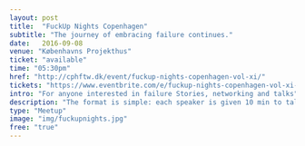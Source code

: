 ```yaml
---
layout: post
title:  "FuckUp Nights Copenhagen"
subtitle: "The journey of embracing failure continues."
date:   2016-09-08
venue: "Københavns Projekthus"
ticket: "available"
time: "05:30pm"
href: "http://cphftw.dk/event/fuckup-nights-copenhagen-vol-xi/"
tickets: "https://www.eventbrite.com/e/fuckup-nights-copenhagen-vol-xi-tickets-27309430241"
intro: "For anyone interested in failure Stories, networking and talks"
description: "The format is simple: each speaker is given 10 min to talk about their failure, followed by a short Q&A session with the audience & networking at the end of the event."
type: "Meetup"
image: "img/fuckupnights.jpg"
free: "true"
---
```

<!-- fill in the URL of your event host page if you haven't enough information for a detail page, so the event link won't point on the detail page at all -->
